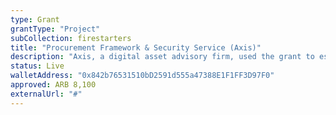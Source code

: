 ```yaml
---
type: Grant
grantType: "Project"
subCollection: firestarters
title: "Procurement Framework & Security Service (Axis)"
description: "Axis, a digital asset advisory firm, used the grant to establish a procurement committee and process for security providers."
status: Live
walletAddress: "0x842b76531510bD2591d555a47388E1F1FF3D97F0"
approved: ARB 8,100
externalUrl: "#"
---
```

